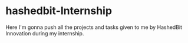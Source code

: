 # hashedbit-Internship
Here I'm gonna push all the projects and tasks given to me by HashedBit Innovation during my internship.
